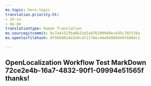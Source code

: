 ```yaml
---
ms.topic: hero-topic
translation.priority.ht:
- zh-cn
- de-de
translationtype: Human Translation
ms.sourcegitcommit: 8c7a4152fba6b21d2ad76290949ec435c792f28a
ms.openlocfilehash: 0f950d014d3e9caf2178ec44e84989d49f4d04c1

---
```

## OpenLocalization Workflow Test MarkDown 72ce2e4b-16a7-4832-90f1-09994e51565f thanks!



<!--HONumber=Sep16_HO1-->



